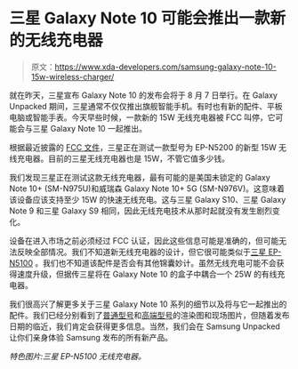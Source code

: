 # 三星 Galaxy Note 10 可能会推出一款新的无线充电器

> 原文：<https://www.xda-developers.com/samsung-galaxy-note-10-15w-wireless-charger/>

就在昨天，三星宣布 Galaxy Note 10 的发布会将于 8 月 7 日举行。在 Galaxy Unpacked 期间，三星通常不仅仅推出旗舰智能手机。有时也有新的配件、平板电脑或智能手表。今天早些时候，一款新的 15W 无线充电器被 FCC 叫停，它可能会与三星 Galaxy Note 10 一起推出。

根据最近披露的 [FCC 文件](https://fccid.io/A3LEPN5200)，三星正在测试一款型号为 EP-N5200 的新型 15W 无线充电器。目前的三星无线充电器也是 15W，不管它值多少钱。

我们发现三星正在测试这款无线充电器，最有可能的是美国未锁定的 Galaxy Note 10+ (SM-N975U)和威瑞森 Galaxy Note 10+ 5G (SM-N976V)。这意味着该设备应该支持至少 15W 的快速无线充电。这与三星 Galaxy S10、三星 Galaxy Note 9 和三星 Galaxy S9 相同，因此无线充电技术从那时起就没有发生剧烈变化。

设备在进入市场之前必须经过 FCC 认证，因此这些信息可能是准确的，但可能无法反映全部情况。我们不知道新无线充电器的设计，但它很可能类似于[三星 EP-N5100](https://www.amazon.com/Samsung-EP-N5100-Wireless-Charging-EP-N5100TBEGUS/dp/B07HB32ZXB?tag=xda-387dp59-20&ascsubtag=UUxdaUeUpU25233&asc_refurl=https%3A%2F%2Fwww.xda-developers.com%2Fsamsung-galaxy-note-10-15w-wireless-charger%2F&asc_campaign=Short-Term) 。我们也不知道该配件是否会有其他锦囊妙计。虽然无线充电可能不会获得速度升级，但据传三星将在 Galaxy Note 10 的盒子中耦合一个 25W 的有线充电器。

我们很高兴了解更多关于三星 Galaxy Note 10 系列的细节以及将与它一起推出的配件。我们已经分别看到了[普通型号](https://www.xda-developers.com/samsung-galaxy-note-10-renders/)和[高端型号](https://www.xda-developers.com/samsung-galaxy-note-10-plus-leaked-live-images/)的渲染图和现场图片，但随着发布日期的临近，我们肯定会获得更多信息。当然，我们会在 Samsung Unpacked 让你们亲身体验 Samsung 发布的所有新产品。

*特色图片:三星 EP-N5100 无线充电器。*